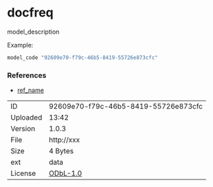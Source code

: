 # docfreq

model_description

Example:

```python
model_code "92609e70-f79c-46b5-8419-55726e873cfc"
```

### References

* [ref_name](ref_url)

|    |    |
|:---|:---|
| ID       | 92609e70-f79c-46b5-8419-55726e873cfc |
| Uploaded | 13:42 |
| Version  | 1.0.3 |
| File     | http://xxx |
| Size     | 4 Bytes |
| ext | data |
| License  | [ODbL-1.0](http://www.opendatacommons.org/licenses/odbl/1.0/) |

